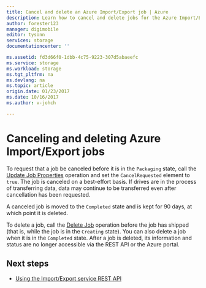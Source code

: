 ```yaml
---
title: Cancel and delete an Azure Import/Export job | Azure
description: Learn how to cancel and delete jobs for the Azure Import/Export service.
author: forester123
manager: digimobile
editor: tysonn
services: storage
documentationcenter: ''

ms.assetid: fd3d66f0-1dbb-4c75-9223-307d5abaeefc
ms.service: storage
ms.workload: storage
ms.tgt_pltfrm: na
ms.devlang: na
ms.topic: article
origin.date: 01/23/2017
ms.date: 10/16/2017
ms.author: v-johch

---
```


# Canceling and deleting Azure Import/Export jobs

 To request that a job be canceled before it is in the `Packaging` state, call the [Update Job Properties](https://docs.microsoft.com/rest/api/storageimportexport/jobs#Jobs_Update) operation and set the `CancelRequested` element to `true`. The job is canceled on a best-effort basis. If drives are in the process of transferring data, data may continue to be transferred even after cancellation has been requested.

 A canceled job is moved to the `Completed` state and is kept for 90 days, at which point it is deleted.

 To delete a job, call the [Delete Job](https://docs.microsoft.com/rest/api/storageimportexport/jobs#Jobs_Delete) operation before the job has shipped (that is, while the job is in the `Creating` state). You can also delete a job when it is in the `Completed` state. After a job is deleted, its information and status are no longer accessible via the REST API or the Azure portal.

## Next steps

* [Using the Import/Export service REST API](storage-import-export-using-the-rest-api.md)
<!--Update_Description: wording update-->